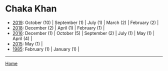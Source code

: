 # Chaka Khan

  * [2019](./chaka-khan-2019.md): 
      October (10) | 
      September (1) | 
      July (1) | 
      March (2) | 
      February (2) | 
  * [2018](./chaka-khan-2018.md): 
      December (2) | 
      April (1) | 
      February (1) | 
  * [2016](./chaka-khan-2016.md): 
      December (1) | 
      October (5) | 
      September (2) | 
      July (1) | 
      May (1) | 
      April (4) | 
  * [2015](./chaka-khan-2015.md): 
      May (1) | 
  * [1985](./chaka-khan-1985.md): 
      February (1) | 
      January (1) | 

----

[Home](../)
